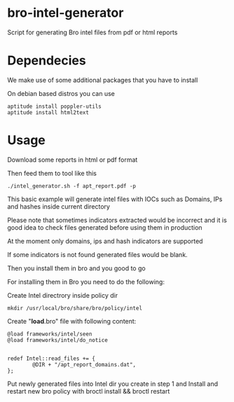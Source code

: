 bro-intel-generator
===================

Script for generating Bro intel files from pdf or html reports


# Dependecies

We make use of some additional packages that you have to install

On debian based distros you can use
```
aptitude install poppler-utils
aptitude install html2text
```

# Usage

Download some reports in html or pdf format 

Then feed them to tool like this
```
./intel_generator.sh -f apt_report.pdf -p
```

This basic example will generate intel files with IOCs such as Domains, IPs and hashes
inside current directory

Please note that sometimes indicators extracted would be incorrect and it is good idea to check files generated before using them in production

At the moment only domains, ips and hash indicators are supported

If some indicators is not found generated files would be blank.

Then you install them in bro and you good to go

For installing them in Bro you need to do the following:

Create Intel directrory inside policy dir
```
mkdir /usr/local/bro/share/bro/policy/intel
```
Create "__load__.bro" file with following content:
```
@load frameworks/intel/seen
@load frameworks/intel/do_notice


redef Intel::read_files += {
        @DIR + "/apt_report_domains.dat",
};
``` 
Put newly generated files into Intel dir you create in step 1 and
Install and restart new bro policy with broctl install && broctl restart
